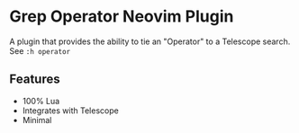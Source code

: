 # Grep Operator Neovim Plugin

A plugin that provides the ability to tie an "Operator" to a Telescope search. See `:h operator`

## Features

- 100% Lua
- Integrates with Telescope
- Minimal
